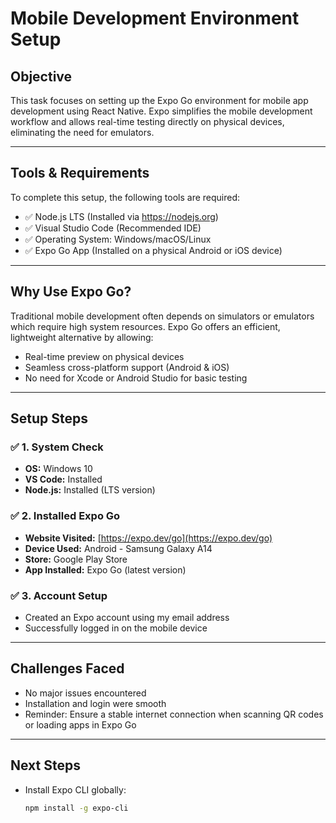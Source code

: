 # Mobile Development Environment Setup

## Objective

This task focuses on setting up the Expo Go environment for mobile app development using React Native. Expo simplifies the mobile development workflow and allows real-time testing directly on physical devices, eliminating the need for emulators.

---

## Tools & Requirements

To complete this setup, the following tools are required:

- ✅ Node.js LTS (Installed via https://nodejs.org)
- ✅ Visual Studio Code (Recommended IDE)
- ✅ Operating System: Windows/macOS/Linux
- ✅ Expo Go App (Installed on a physical Android or iOS device)

---

## Why Use Expo Go?

Traditional mobile development often depends on simulators or emulators which require high system resources. Expo Go offers an efficient, lightweight alternative by allowing:

- Real-time preview on physical devices
- Seamless cross-platform support (Android & iOS)
- No need for Xcode or Android Studio for basic testing

---

## Setup Steps

### ✅ 1. System Check

- **OS:** Windows 10
- **VS Code:** Installed
- **Node.js:** Installed (LTS version)

### ✅ 2. Installed Expo Go

- **Website Visited:** [https://expo.dev/go](https://expo.dev/go)
- **Device Used:** Android - Samsung Galaxy A14
- **Store:** Google Play Store
- **App Installed:** Expo Go (latest version)

### ✅ 3. Account Setup

- Created an Expo account using my email address
- Successfully logged in on the mobile device

---

## Challenges Faced

- No major issues encountered
- Installation and login were smooth
- Reminder: Ensure a stable internet connection when scanning QR codes or loading apps in Expo Go

---

## Next Steps

- Install Expo CLI globally:
  ```bash
  npm install -g expo-cli
